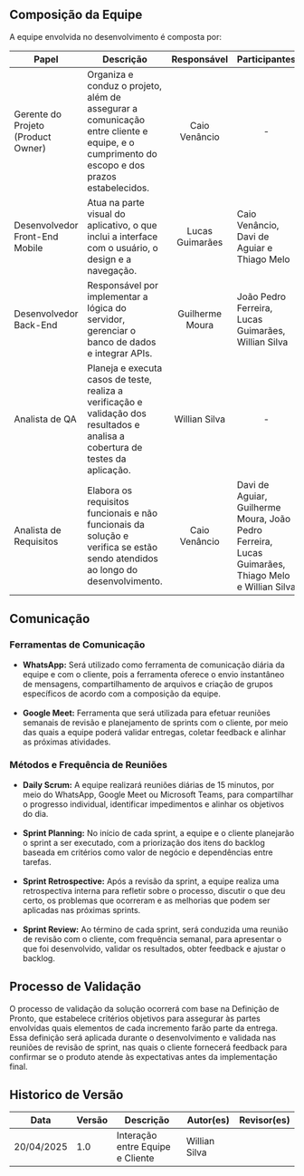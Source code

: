 ## Composição da Equipe 

A equipe envolvida no desenvolvimento é composta por:

<table>
  <thead>
    <tr>
      <th align="center">Papel</th>
      <th align="center">Descrição</th>
      <th align="center">Responsável</th>
      <th align="center">Participantes</th>
    </tr>
  </thead>
  <tbody>
    <tr>
      <td>Gerente do Projeto (Product Owner)</td>
      <td>Organiza e conduz o projeto, além de assegurar a comunicação entre cliente e equipe, e o cumprimento do escopo e dos prazos estabelecidos.</td>
      <td align="center">Caio Venâncio</td>
      <td align="center">-</td>
    </tr>
    <tr>
      <td>Desenvolvedor Front-End Mobile</td>
      <td>Atua na parte visual do aplicativo, o que inclui a interface com o usuário, o design e a navegação.</td>
      <td align="center">Lucas Guimarães</td>
      <td>Caio Venâncio, Davi de Aguiar e Thiago Melo</td>
    </tr>
    <tr>
      <td>Desenvolvedor Back-End</td>
      <td>Responsável por implementar a lógica do servidor, gerenciar o banco de dados e integrar APIs.</td>
      <td align="center">Guilherme Moura</td>
      <td>João Pedro Ferreira, Lucas Guimarães, Willian Silva</td>
    </tr>
    <tr>
      <td>Analista de QA</td>
      <td>Planeja e executa casos de teste, realiza a verificação e validação dos resultados e analisa a cobertura de testes da aplicação.</td>
      <td align="center">Willian Silva</td>
      <td align="center">-</td>
    </tr>
    <tr>
      <td>Analista de Requisitos</td>
      <td>Elabora os requisitos funcionais e não funcionais da solução e verifica se estão sendo atendidos ao longo do desenvolvimento.</td>
      <td align="center">Caio Venâncio</td>
      <td>Davi de Aguiar, Guilherme Moura, João Pedro Ferreira, Lucas Guimarães, Thiago Melo e Willian Silva</td>
    </tr>
  </tbody>
</table>

## Comunicação 

### Ferramentas de Comunicação
<ul>
  <li>
    <strong>WhatsApp:</strong> Será utilizado como ferramenta de comunicação diária da equipe e com o cliente, pois a ferramenta oferece o envio instantâneo de mensagens, compartilhamento de arquivos e criação de grupos específicos de acordo com a composição da equipe.
  </li>
  <br>
  <li>
    <strong>Google Meet:</strong> Ferramenta que será utilizada para efetuar reuniões semanais de revisão e planejamento de sprints com o cliente, por meio das quais a equipe poderá validar entregas, coletar feedback e alinhar as próximas atividades.
  </li>
</ul>

### Métodos e Frequência de Reuniões
<ul>
  <li>
    <strong>Daily Scrum:</strong> A equipe realizará reuniões diárias de 15 minutos, por meio do WhatsApp, Google Meet ou Microsoft Teams, para compartilhar o progresso individual, identificar impedimentos e alinhar os objetivos do dia.
  </li>
  <br>
  <li>
    <strong>Sprint Planning:</strong>  No início de cada sprint, a equipe e o cliente planejarão o sprint a ser executado, com a priorização dos itens do backlog baseada em critérios como valor de negócio e dependências entre tarefas.
  </li>
  <br>
  <li>
    <strong>Sprint Retrospective:</strong> Após a revisão da sprint, a equipe realiza uma retrospectiva interna para refletir sobre o processo, discutir o que deu certo, os problemas que ocorreram e as melhorias que podem ser aplicadas nas próximas sprints.
  </li>
  <br>
  <li>
    <strong>Sprint Review:</strong> Ao término de cada sprint, será conduzida uma reunião de revisão com o cliente, com frequência semanal, para apresentar o que foi desenvolvido, validar os resultados, obter feedback e ajustar o backlog.
  </li>
  
</ul>

## Processo de Validação 
O processo de validação da solução ocorrerá com base na Definição de Pronto, que estabelece critérios objetivos para assegurar às partes envolvidas quais elementos de cada incremento farão parte da entrega. Essa definição será aplicada durante o desenvolvimento e validada nas reuniões de revisão de sprint, nas quais o cliente fornecerá feedback para confirmar se o produto atende às expectativas antes da implementação final.

## Historico de Versão
Data     | Versão | Descrição | Autor(es) | Revisor(es)
-------- | ------ | --------- | ----- | ---------
20/04/2025 | 1.0 | Interação entre Equipe e Cliente | Willian Silva | |